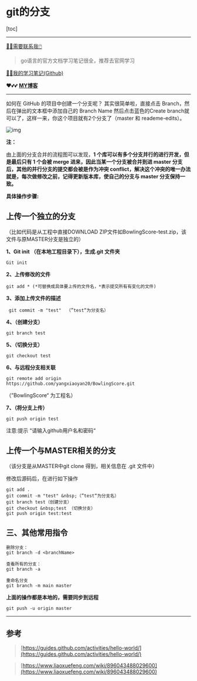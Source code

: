 # git的分支

[toc]



---

[😶‍🌫️需要联系我🖱️](xxw@nsddd.top)

>   go语言的官方文档学习笔记很全，推荐去官网学习

[😶‍🌫️我的学习笔记(Github)](https://github.com/3293172751/CS_COURSE)

❤️💕💕 **[MY博客](https://nsddd.top)**

---

如何在 GitHub 的项目中创建一个分支呢？ 其实很简单啦，直接点击 Branch，然后在弹出的文本框中添加自己的 Branch Name 然后点击蓝色的Create branch就可以了，这样一来，你这个项目就有2个分支了（master 和 reademe-edits）。

![img](https://sm.nsddd.top//typora/cisZIAWzOBbXQhl.png?mail:3293172751@qq.com)



**注：**

由上面的分支合并的流程图可以发现，**1 个库可以有多个分支并行的进行开发，但是最后只有 1 个会被 merge 进来，因此当某一个分支被合并到进 master 分支后，其他的并行分支的提交都会被是作为冲突 conflict，解决这个冲突的唯一办法就是，每次做修改之前，记得更新版本库，使自己的分支与 master 分支保持一致。**

 

**具体操作步骤:**

## 上传一个独立的分支

（比如代码是从工程中直接DOWNLOAD ZIP文件如BowlingScore-test.zip，该文件与原MASTER分支是独立的）

**1、Git init （在本地工程目录下），生成.git 文件夹**

```
Git init 
```

**2、上传修改的文件**

```
git add * (*可替换成具体要上传的文件名，*表示提交所有有变化的文件) 
```

**3、添加上传文件的描述**

```
 git commit -m "test"  （”test“为分支名） 
```

**4、（创建分支）**

```
git branch test 
```

**5、（切换分支）**

```
git checkout test 
```

**6、与远程分支相关联**

```
git remote add origin https://github.com/yangxiaoyan20/BowlingScore.git   
```

（”BowlingScore“ 为工程名） 

**7、（将分支上传）**

```
git push origin test 
```

注意:提示 “请输入github用户名和密码“



## 上传一个与MASTER相关的分支

（该分支是从MASTER中git clone 得到，相关信息在 .git 文件中）

修改后源码后，在进行如下操作

```
git add .
git commit -m "test" &nbsp;（”test“为分支名）
git branch test（创建分支）
git checkout &nbsp;test （切换分支）
git push origin test:test 
```



## 三、其他常用指令

```
删除分支：
git branch -d <branchName>

查看所有的分支：
git branch -a

重命名分支
git branch -m main master
```

**上面的操作都是本地的，需要同步到远程**

```
git push -u origin master
```



---

## 参考

>  [https://guides.github.com/activities/hello-world/](https://guides.github.com/activities/hello-world/)

> [https://www.liaoxuefeng.com/wiki/896043488029600](https://www.liaoxuefeng.com/wiki/896043488029600)

 

 

 